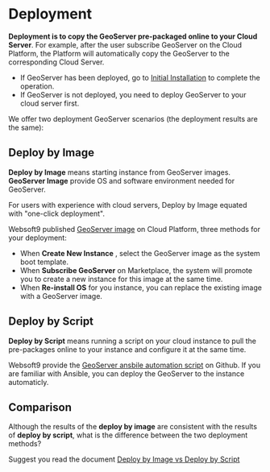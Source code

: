 # Deployment

**Deployment is to copy the GeoServer pre-packaged online to your Cloud Server**. For example, after the user subscribe GeoServer on the Cloud Platform, the Platform will automatically copy the GeoServer to the corresponding Cloud Server.

- If GeoServer has been deployed, go to [Initial Installation](/zh/stack-installation.md) to complete the operation.
- If GeoServer is not deployed, you need to deploy GeoServer to your cloud server first.

We offer two deployment GeoServer scenarios (the deployment results are the same):

## Deploy by Image

**Deploy by Image** means starting instance from GeoServer images. **GeoServer Image** provide OS and software environment needed for GeoServer.

For users with experience with cloud servers, Deploy by Image equated with "one-click deployment".

Websoft9 published [GeoServer image](https://apps.websoft9.com/geoserver) on Cloud Platform, three methods for your deployment:

* When **Create New Instance** , select the GeoServer image as the system boot template.
* When **Subscribe GeoServer** on Marketplace, the system will promote you to create a new instance for this image at the same time.
* When **Re-install OS** for you instance, you can replace the existing image with a GeoServer image.

## Deploy by Script

**Deploy by Script** means running a script on your cloud instance to pull the pre-packages online to your instance and configure it at the same time.

Websoft9 provide the [GeoServer ansbile automation script](https://github.com/Websoft9/ansible-geoserver) on Github. If you are familiar with Ansible, you can deploy the GeoServer to the instance automaticly.

## Comparison

Although the results of the **deploy by image** are consistent with the results of **deploy by script**, what is the difference between the two deployment methods?

Suggest you read the document [Deploy by Image vs Deploy by Script](https://support.websoft9.com/docs/faq/bz-product.html#deployment-comparison)